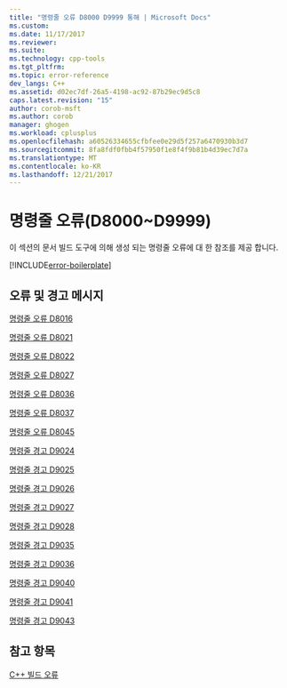 ```yaml
---
title: "명령줄 오류 D8000 D9999 통해 | Microsoft Docs"
ms.custom: 
ms.date: 11/17/2017
ms.reviewer: 
ms.suite: 
ms.technology: cpp-tools
ms.tgt_pltfrm: 
ms.topic: error-reference
dev_langs: C++
ms.assetid: d02ec7df-26a5-4198-ac92-87b29ec9d5c8
caps.latest.revision: "15"
author: corob-msft
ms.author: corob
manager: ghogen
ms.workload: cplusplus
ms.openlocfilehash: a60526334655cfbfee0e29d5f257a6470930b3d7
ms.sourcegitcommit: 8fa8fdf0fbb4f57950f1e8f4f9b81b4d39ec7d7a
ms.translationtype: MT
ms.contentlocale: ko-KR
ms.lasthandoff: 12/21/2017
---
```

# <a name="command-line-errors-d8000-through-d9999"></a>명령줄 오류(D8000~D9999)

이 섹션의 문서 빌드 도구에 의해 생성 되는 명령줄 오류에 대 한 참조를 제공 합니다.

[!INCLUDE[error-boilerplate](../../error-messages/includes/error-boilerplate.md)]

## <a name="error-and-warning-messages"></a>오류 및 경고 메시지

[명령줄 오류 D8016](../../error-messages/tool-errors/command-line-error-d8016.md)

[명령줄 오류 D8021](../../error-messages/tool-errors/command-line-error-d8021.md)

[명령줄 오류 D8022](../../error-messages/tool-errors/command-line-error-d8022.md)

[명령줄 오류 D8027](../../error-messages/tool-errors/command-line-error-d8027.md)

[명령줄 오류 D8036](../../error-messages/tool-errors/command-line-error-d8036.md)

[명령줄 오류 D8037](../../error-messages/tool-errors/command-line-error-d8037.md)

[명령줄 오류 D8045](../../error-messages/tool-errors/command-line-error-d8045.md)

[명령줄 경고 D9024](../../error-messages/tool-errors/command-line-warning-d9024.md)

[명령줄 경고 D9025](../../error-messages/tool-errors/command-line-warning-d9025.md)

[명령줄 경고 D9026](../../error-messages/tool-errors/command-line-warning-d9026.md)

[명령줄 경고 D9027](../../error-messages/tool-errors/command-line-warning-d9027.md)

[명령줄 경고 D9028](../../error-messages/tool-errors/command-line-warning-d9028.md)

[명령줄 경고 D9035](../../error-messages/tool-errors/command-line-warning-d9035.md)

[명령줄 경고 D9036](../../error-messages/tool-errors/command-line-warning-d9036.md)

[명령줄 경고 D9040](../../error-messages/tool-errors/command-line-warning-d9040.md)

[명령줄 경고 D9041](../../error-messages/tool-errors/command-line-warning-d9041.md)

[명령줄 경고 D9043](../../error-messages/tool-errors/command-line-warning-d9043.md)

## <a name="see-also"></a>참고 항목

[C++ 빌드 오류](../../error-messages/compiler-errors-1/c-cpp-build-errors.md)  